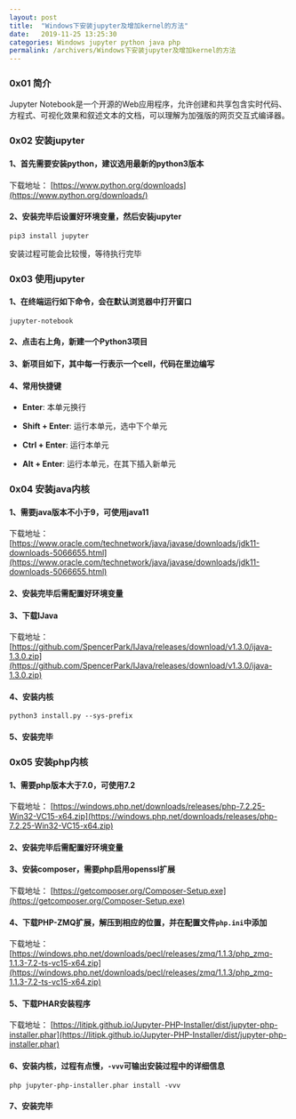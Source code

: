 ```yaml
---
layout: post
title:  "Windows下安装jupyter及增加kernel的方法"
date:   2019-11-25 13:25:30
categories: Windows jupyter python java php
permalink: /archivers/Windows下安装jupyter及增加kernel的方法
---
```


### 0x01 简介

Jupyter Notebook是一个开源的Web应用程序，允许创建和共享包含实时代码、方程式、可视化效果和叙述文本的文档，可以理解为加强版的网页交互式编译器。

### 0x02 安装jupyter

#### 1、首先需要安装python，建议选用最新的python3版本

下载地址： [https://www.python.org/downloads](https://www.python.org/downloads/)

#### 2、安装完毕后设置好环境变量，然后安装jupyter

```
pip3 install jupyter
```

安装过程可能会比较慢，等待执行完毕

### 0x03 使用jupyter

#### 1、在终端运行如下命令，会在默认浏览器中打开窗口

```
jupyter-notebook
```

#### 2、点击右上角，新建一个Python3项目



#### 3、新项目如下，其中每一行表示一个cell，代码在里边编写



#### 4、常用快捷键

- **Enter**: 本单元换行

- **Shift + Enter**: 运行本单元，选中下个单元

- **Ctrl + Enter**: 运行本单元

- **Alt + Enter**: 运行本单元，在其下插入新单元

### 0x04 安装java内核

#### 1、需要java版本不小于9，可使用java11

下载地址： [https://www.oracle.com/technetwork/java/javase/downloads/jdk11-downloads-5066655.html](https://www.oracle.com/technetwork/java/javase/downloads/jdk11-downloads-5066655.html)

#### 2、安装完毕后需配置好环境变量


#### 3、下载IJava

下载地址： [https://github.com/SpencerPark/IJava/releases/download/v1.3.0/ijava-1.3.0.zip](https://github.com/SpencerPark/IJava/releases/download/v1.3.0/ijava-1.3.0.zip)

#### 4、安装内核

```
python3 install.py --sys-prefix
```

#### 5、安装完毕


### 0x05 安装php内核

#### 1、需要php版本大于7.0，可使用7.2

下载地址： [https://windows.php.net/downloads/releases/php-7.2.25-Win32-VC15-x64.zip](https://windows.php.net/downloads/releases/php-7.2.25-Win32-VC15-x64.zip)

#### 2、安装完毕后需配置好环境变量


#### 3、安装composer，需要php启用openssl扩展

下载地址： [https://getcomposer.org/Composer-Setup.exe](https://getcomposer.org/Composer-Setup.exe)

#### 4、下载PHP-ZMQ扩展，解压到相应的位置，并在配置文件`php.ini`中添加

下载地址： [https://windows.php.net/downloads/pecl/releases/zmq/1.1.3/php_zmq-1.1.3-7.2-ts-vc15-x64.zip](https://windows.php.net/downloads/pecl/releases/zmq/1.1.3/php_zmq-1.1.3-7.2-ts-vc15-x64.zip)

#### 5、下载PHAR安装程序

下载地址： [https://litipk.github.io/Jupyter-PHP-Installer/dist/jupyter-php-installer.phar](https://litipk.github.io/Jupyter-PHP-Installer/dist/jupyter-php-installer.phar)

#### 6、安装内核，过程有点慢，`-vvv`可输出安装过程中的详细信息

```
php jupyter-php-installer.phar install -vvv
```

#### 7、安装完毕

